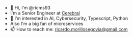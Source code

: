 - 👋 Hi, I’m @ricms93
- I'm a Senior Engineer at [Cerebral](https://cerebral.com)
- 👀 I’m interested in AI, Cybersecurity, Typescript, Python
- Also I'm a big fan of microservices
- 📫 How to reach me: ricardo.morillosegovia@gmail.com

<!---
ricms93/ricms93 is a ✨ special ✨ repository because its `README.md` (this file) appears on your GitHub profile.
You can click the Preview link to take a look at your changes.
--->
